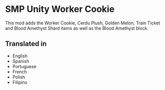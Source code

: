 # SMP Unity Worker Cookie
This mod adds the Worker Cookie, Cerdu Plush, Golden Melon, Train Ticket and Blood Amethyst Shard items as well as the Blood Amethyst block.

## Translated in
- English
- Spanish
- Portuguese
- French
- Polish
- Filipino
